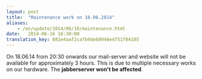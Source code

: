 ```yaml
---
layout: post
title:  "Maintenance work on 18.06.2014"
aliases:
    - /en/update/2014/06/16/maintenance.html
date:   2014-06-16 18:30:00
translation_key: 881e4aaf2cafb9de68946e4751f84105
---
```


On 18.06.14 from 20:30 onwards our mail-server and website will not be available for approximately 3 hours. This is due to multiple necessary works on our hardware. The **jabberserver won't be affected**.
